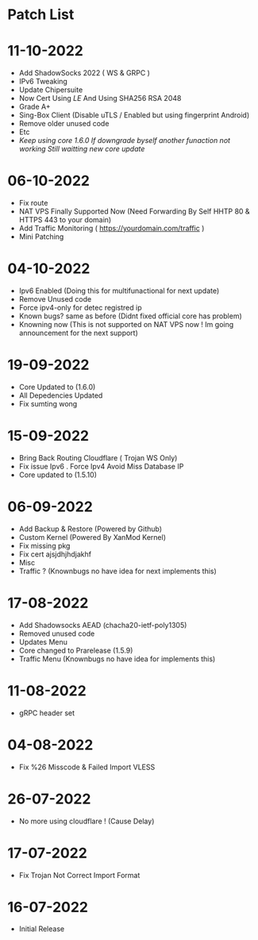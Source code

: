 # Patch List

# 11-10-2022
- Add ShadowSocks 2022 ( WS & GRPC )
- IPv6 Tweaking
- Update Chipersuite
- Now Cert Using *LE* And Using SHA256 RSA 2048
- Grade A+
- Sing-Box Client (Disable uTLS / Enabled but using fingerprint Android)
- Remove older unused code
- Etc
- *Keep using core 1.6.0 If downgrade byself another funaction not working Still waitting new core update*
# 06-10-2022
- Fix route
- NAT VPS Finally Supported Now (Need Forwarding By Self HHTP 80 & HTTPS 443 to your domain)
- Add Traffic Monitoring ( https://yourdomain.com/traffic )
- Mini Patching
# 04-10-2022
- Ipv6 Enabled (Doing this for multifunactional for next update)
- Remove Unused code
- Force ipv4-only for detec registred ip
- Known bugs? same as before (Didnt fixed official core has problem)
- Knowning now (This is not supported on NAT VPS now ! Im going announcement for the next support)
# 19-09-2022
- Core Updated to (1.6.0)
- All Depedencies Updated
- Fix sumting wong
# 15-09-2022
- Bring Back Routing Cloudflare ( Trojan WS Only)
- Fix issue Ipv6 . Force Ipv4 Avoid Miss Database IP
- Core updated to (1.5.10)
# 06-09-2022
- Add Backup & Restore (Powered by Github)
- Custom Kernel (Powered By XanMod Kernel)
- Fix missing pkg
- Fix cert ajsjdhjhdjakhf
- Misc
- Traffic ? (Knownbugs no have idea for next implements this)
# 17-08-2022
- Add Shadowsocks AEAD (chacha20-ietf-poly1305)
- Removed unused code
- Updates Menu
- Core changed to Prarelease (1.5.9)
- Traffic Menu (Knownbugs no have idea for implements this)
# 11-08-2022
- gRPC header set
# 04-08-2022
- Fix %26 Misscode & Failed Import VLESS
# 26-07-2022
- No more using cloudflare ! (Cause Delay)
# 17-07-2022
- Fix Trojan Not Correct Import Format
# 16-07-2022
- Initial Release